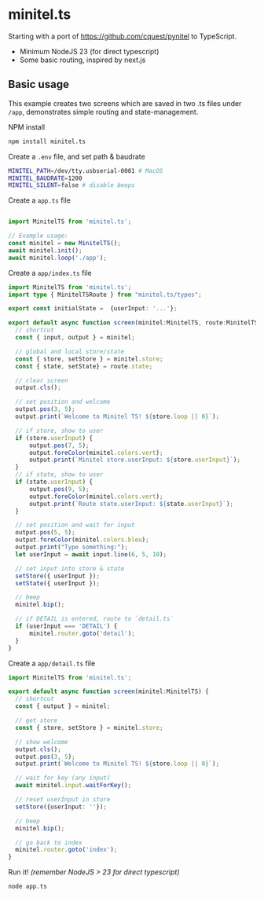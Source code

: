 # minitel.ts
Starting with a port of https://github.com/cquest/pynitel to TypeScript.

- Minimum NodeJS 23 (for direct typescript)
- Some basic routing, inspired by next.js

## Basic usage
This example creates two screens which are saved in two .ts files under `/app`, demonstrates simple routing and state-management.

NPM install
```bash
npm install minitel.ts
```

Create a `.env` file, and set path & baudrate
```bash
MINITEL_PATH=/dev/tty.usbserial-0001 # MacOS
MINITEL_BAUDRATE=1200
MINITEL_SILENT=false # disable beeps
```

Create a `app.ts` file
```typescript

import MinitelTS from 'minitel.ts'; 

// Example usage:
const minitel = new MinitelTS();
await minitel.init();
await minitel.loop('./app');
```

Create a `app/index.ts` file
```typescript
import MinitelTS from 'minitel.ts'; 
import type { MinitelTSRoute } from "minitel.ts/types";

export const initialState =  {userInput: '...'};

export default async function screen(minitel:MinitelTS, route:MinitelTSRoute) {
  // shortcut
  const { input, output } = minitel;

  // global and local store/state
  const { store, setStore } = minitel.store;
  const { state, setState} = route.state;

  // clear screen
  output.cls();

  // set position and welcome
  output.pos(3, 5);
  output.print(`Welcome to Minitel TS! ${store.loop || 0}`);

  // if store, show to user
  if (store.userInput) {
      output.pos(7, 5);
      output.foreColor(minitel.colors.vert);
      output.print(`Minitel store.userInput: ${store.userInput}`);    
  }
  // if state, show to user
  if (state.userInput) {
      output.pos(9, 5);
      output.foreColor(minitel.colors.vert);
      output.print(`Route state.userInput: ${state.userInput}`);    
  }

  // set position and wait for input
  output.pos(5, 5);
  output.foreColor(minitel.colors.bleu);
  output.print("Type something:");
  let userInput = await input.line(6, 5, 10);

  // set input into store & state
  setStore({ userInput });
  setState({ userInput });

  // beep
  minitel.bip();

  // if DETAIL is entered, route to `detail.ts`
  if (userInput === 'DETAIL') {
      minitel.router.goto('detail');
  }
}
```

Create a `app/detail.ts` file
```typescript
import MinitelTS from 'minitel.ts'; 

export default async function screen(minitel:MinitelTS) {
  // shortcut
  const { output } = minitel;

  // get store
  const { store, setStore } = minitel.store;

  // show welcome
  output.cls();
  output.pos(3, 5);
  output.print(`Welcome to Minitel TS! ${store.loop || 0}`);

  // wait for key (any input)
  await minitel.input.waitForKey();

  // reset userInput in store
  setStore({userInput: ''});

  // beep
  minitel.bip();

  // go back to index
  minitel.router.goto('index');
}
```


Run it! *(remember NodeJS > 23 for direct typescript)*
```bash
node app.ts
```